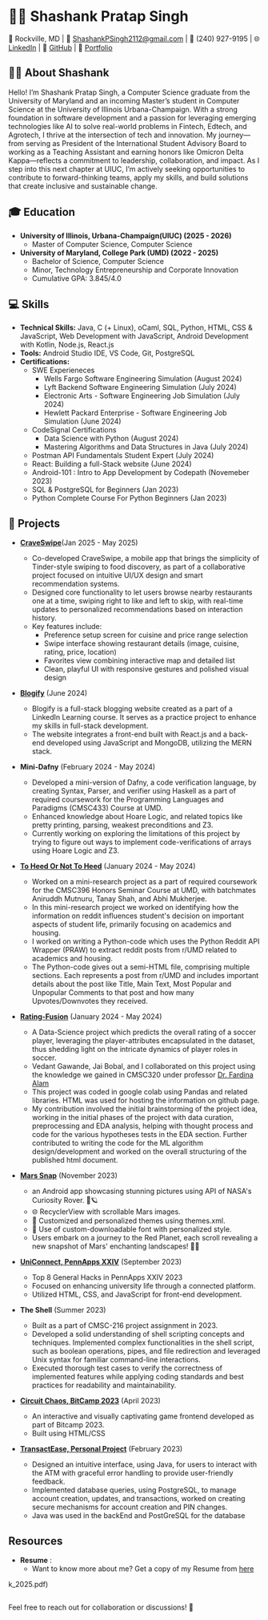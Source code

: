 # 👨‍💻 Shashank Pratap Singh

📍 Rockville, MD | 📧 ShashankPSingh2112@gmail.com | 📱 (240) 927-9195 | 
🌐 [LinkedIn](www.linkedin.com/in/shashank-p-singh/) | 🐙 [GitHub](https://github.com/shashanksp04) | 💼 [Portfolio](https://shashanksp04.github.io/)

## 👨‍🎓 About Shashank
Hello! I’m Shashank Pratap Singh, a Computer Science graduate from the University of Maryland and an incoming Master’s student in Computer Science at the University of Illinois Urbana-Champaign. With a strong foundation in software development and a passion for leveraging emerging technologies like AI to solve real-world problems in Fintech, Edtech, and Agrotech, I thrive at the intersection of tech and innovation. My journey—from serving as President of the International Student Advisory Board to working as a Teaching Assistant and earning honors like Omicron Delta Kappa—reflects a commitment to leadership, collaboration, and impact. As I step into this next chapter at UIUC, I’m actively seeking opportunities to contribute to forward-thinking teams, apply my skills, and build solutions that create inclusive and sustainable change.

## 🎓 Education
- **University of Illinois, Urbana-Champaign(UIUC) (2025 - 2026)**
  - Master of Computer Science, Computer Science 
- **University of Maryland, College Park (UMD) (2022 - 2025)**
  - Bachelor of Science, Computer Science 
  - Minor, Technology Entrepreneurship and Corporate Innovation 
  - Cumulative GPA: 3.845/4.0

## 💻 Skills
- **Technical Skills:** Java, C (+ Linux), oCaml, SQL, Python, HTML, CSS & JavaScript, Web Development with JavaScript, Android Development with Kotlin, Node.js, React.js
- **Tools:** Android Studio IDE, VS Code, Git, PostgreSQL
- **Certifications:**
    - SWE Experieneces
      - Wells Fargo Software Engineering Simulation (August 2024)
      - Lyft Backend Software Engineering Simulation (July 2024)
      - Electronic Arts - Software Engineering Job Simulation (July 2024)
      - Hewlett Packard Enterprise - Software Engineering Job Simulation (June 2024)
    - CodeSignal Certifications
      - Data Science with Python (August 2024)
      - Mastering Algorithms and Data Structures in Java (July 2024)
    - Postman API Fundamentals Student Expert (July 2024)
    - React: Building a full-Stack website (June 2024) 
    - Android-101 : Intro to App Development by Codepath (Novemeber 2023)
    - SQL & PostgreSQL for Beginners (Jan 2023)
    - Python Complete Course For Python Beginners (Jan 2023)

## 🚀 Projects

- [**CraveSwipe**](https://github.com/shashanksp04/CraveSwipe)(Jan 2025 - May 2025)
  - Co-developed CraveSwipe, a mobile app that brings the simplicity of Tinder-style swiping to food discovery, as part of a collaborative project focused on intuitive UI/UX design and smart recommendation systems.
  - Designed core functionality to let users browse nearby restaurants one at a time, swiping right to like and left to skip, with real-time updates to personalized recommendations based on interaction history.
  - Key features include:
    - Preference setup screen for cuisine and price range selection
    - Swipe interface showing restaurant details (image, cuisine, rating, price, location)
    - Favorites view combining interactive map and detailed list
    - Clean, playful UI with responsive gestures and polished visual design

- [**Blogify**](https://github.com/shashanksp04/Blogify) (June 2024)
  - Blogify is a full-stack blogging website created as a part of a LinkedIn Learning course. It serves as a practice project to enhance my skills in full-stack development.
  - The website integrates a front-end built with React.js and a back-end developed using JavaScript and MongoDB, utilizing the MERN stack.

- **Mini-Dafny** (February 2024 - May 2024)
  - Developed a mini-version of Dafny, a code verification language, by creating Syntax, Parser, and verifier using Haskell as a part of required coursework for the Programming Languages and Paradigms (CMSC433) Course at UMD. 
  - Enhanced knowledge about Hoare Logic, and related topics like pretty printing, parsing, weakest preconditions and Z3.
  - Currently working on exploring the limitations of this project by trying to figure out ways to implement code-verifications of arrays using Hoare Logic and Z3.

- [**To Heed Or Not To Heed**](https://github.com/shashanksp04/To-Heed-Or-Not-To-Heed) (January 2024 - May 2024)
  - Worked on a mini-research project as a part of required coursework for the CMSC396 Honors Seminar Course at UMD, with batchmates Aniruddh Mutnuru, Tanay Shah, and Abhi Mukherjee.
  - In this mini-research project we worked on identifying how the information on reddit influences student's decision on important aspects of student life, primarily focusing on academics and housing.
  - I worked on writing a Python-code which uses the Python Reddit API Wrapper (PRAW) to extract reddit posts from r/UMD related to academics and housing.
  - The Python-code gives out a semi-HTML file, comprising multiple sections. Each represents a post from r/UMD and includes important details about the post like Title, Main Text, Most Popular and Unpopular Comments to that post and how many Upvotes/Downvotes they received.
  
- [**Rating-Fusion**](https://github.com/shashanksp04/Rating-Fusion) (January 2024 - May 2024)
  - A Data-Science project which predicts the overall rating of a soccer player, leveraging the player-attributes encapsulated in the dataset, thus shedding light on the intricate dynamics of player roles in soccer.
  - Vedant Gawande, Jai Bobal, and I collaborated on this project using the knowledge we gained in CMSC320 under professor [Dr. Fardina Alam](https://www.fardinafathmiulalam.com/)
  - This project was coded in google colab using Pandas and related libraries. HTML was used for hosting the information on github page.
  - My contribution involved the initial brainstorming of the project idea, working in the initial phases of the project with data curation, preprocessing and EDA analysis, helping with thought process and code for the various hypotheses tests in the EDA section. Further contributed to writing the code for the ML algorithm design/development and worked on the overall structuring of the published html document.

- [**Mars Snap**](https://github.com/shashanksp04/Mars_Snap) (November 2023)
  - an Android app showcasing stunning pictures using API of NASA's Curiosity Rover. 📸🪐
  - 🌐 RecyclerView with scrollable Mars images.
  - 🎨 Customized and personalized themes using themes.xml.
  - 🎉 Use of custom-downloadable font with personalized style.
  - Users embark on a journey to the Red Planet, each scroll revealing a new snapshot of Mars' enchanting landscapes! 🚀✨
 
- [**UniConnect, PennApps XXIV**](https://github.com/shashanksp04/UniConnect) (September 2023)
  - Top 8 General Hacks in PennApps XXIV 2023
  - Focused on enhancing university life through a connected platform.
  - Utilized HTML, CSS, and JavaScript for front-end development.

- **The Shell** (Summer 2023)
  - Built as a part of CMSC-216 project assignment in 2023.
  - Developed a solid understanding of shell scripting concepts and techniques. Implemented complex functionalities in the shell script, such as boolean operations, pipes, and file redirection and leveraged Unix syntax for familiar command-line interactions.
  - Executed thorough test cases to verify the correctness of implemented features while applying coding standards and best practices for readability and maintainability.


- [**Circuit Chaos, BitCamp 2023**](https://github.com/shashanksp04/Circuit-Chaos) (April 2023)
  - An interactive and visually captivating game frontend developed as part of Bitcamp 2023.
  - Built using HTML/CSS  

- [**TransactEase, Personal Project**](https://github.com/shashanksp04/TransactEase) (February 2023)
  - Designed an intuitive interface, using Java, for users to interact with the ATM with graceful error handling to provide user-friendly feedback.
  - Implemented database queries, using PostgreSQL, to manage account creation, updates, and transactions, worked on creating secure mechanisms for account creation and PIN changes.
  - Java was used in the backEnd and PostGreSQL for the database

## Resources
- **Resume** :
  - Want to know more about me? Get a copy of my Resume from [here](https://github.com/user-attachments/files/19331188/Resume_Shashank_Singh.pdf)

k_2025.pdf)




 
  
##
Feel free to reach out for collaboration or discussions! 🚀
